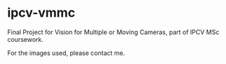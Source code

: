 # ipcv-vmmc

Final Project for Vision for Multiple or Moving Cameras, part of IPCV MSc coursework.

For the images used, please contact me.
